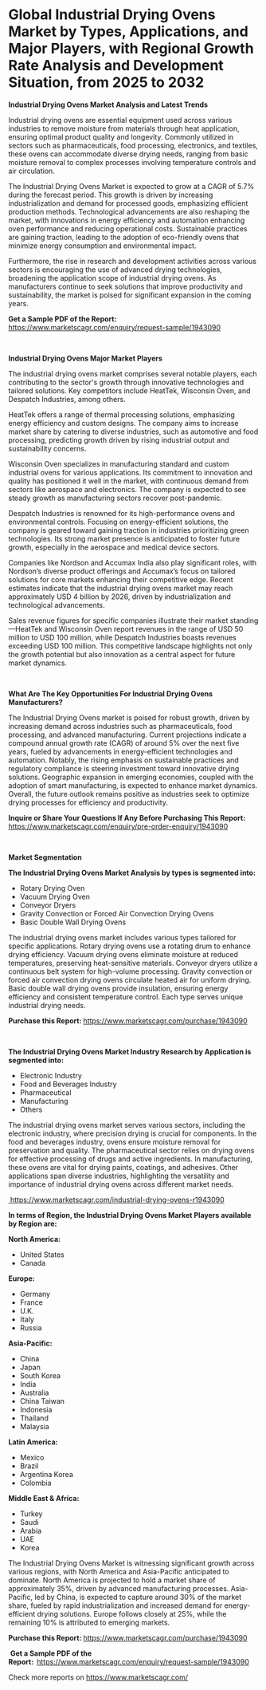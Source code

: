 <p><h1>Global Industrial Drying Ovens Market by Types, Applications, and Major Players, with Regional Growth Rate Analysis and Development Situation, from 2025 to 2032</h1></p><p><strong>Industrial Drying Ovens Market Analysis and Latest Trends</strong></p>
<p><p>Industrial drying ovens are essential equipment used across various industries to remove moisture from materials through heat application, ensuring optimal product quality and longevity. Commonly utilized in sectors such as pharmaceuticals, food processing, electronics, and textiles, these ovens can accommodate diverse drying needs, ranging from basic moisture removal to complex processes involving temperature controls and air circulation.</p><p>The Industrial Drying Ovens Market is expected to grow at a CAGR of 5.7% during the forecast period. This growth is driven by increasing industrialization and demand for processed goods, emphasizing efficient production methods. Technological advancements are also reshaping the market, with innovations in energy efficiency and automation enhancing oven performance and reducing operational costs. Sustainable practices are gaining traction, leading to the adoption of eco-friendly ovens that minimize energy consumption and environmental impact.</p><p>Furthermore, the rise in research and development activities across various sectors is encouraging the use of advanced drying technologies, broadening the application scope of industrial drying ovens. As manufacturers continue to seek solutions that improve productivity and sustainability, the market is poised for significant expansion in the coming years.</p></p>
<p><strong>Get a Sample PDF of the Report:&nbsp;</strong> <a href="https://www.marketscagr.com/enquiry/request-sample/1943090?utm_campaign=2487&utm_medium=2&utm_source=Github&utm_content=ia&utm_term=17022025&utm_id=industrial-drying-ovens">https://www.marketscagr.com/enquiry/request-sample/1943090</a></p>
<p>&nbsp;</p>
<p><strong>Industrial Drying Ovens Major Market Players</strong></p>
<p><p>The industrial drying ovens market comprises several notable players, each contributing to the sector's growth through innovative technologies and tailored solutions. Key competitors include HeatTek, Wisconsin Oven, and Despatch Industries, among others. </p><p>HeatTek offers a range of thermal processing solutions, emphasizing energy efficiency and custom designs. The company aims to increase market share by catering to diverse industries, such as automotive and food processing, predicting growth driven by rising industrial output and sustainability concerns. </p><p>Wisconsin Oven specializes in manufacturing standard and custom industrial ovens for various applications. Its commitment to innovation and quality has positioned it well in the market, with continuous demand from sectors like aerospace and electronics. The company is expected to see steady growth as manufacturing sectors recover post-pandemic.</p><p>Despatch Industries is renowned for its high-performance ovens and environmental controls. Focusing on energy-efficient solutions, the company is geared toward gaining traction in industries prioritizing green technologies. Its strong market presence is anticipated to foster future growth, especially in the aerospace and medical device sectors.</p><p>Companies like Nordson and Accumax India also play significant roles, with Nordson’s diverse product offerings and Accumax’s focus on tailored solutions for core markets enhancing their competitive edge. Recent estimates indicate that the industrial drying ovens market may reach approximately USD 4 billion by 2026, driven by industrialization and technological advancements.</p><p>Sales revenue figures for specific companies illustrate their market standing—HeatTek and Wisconsin Oven report revenues in the range of USD 50 million to USD 100 million, while Despatch Industries boasts revenues exceeding USD 100 million. This competitive landscape highlights not only the growth potential but also innovation as a central aspect for future market dynamics.</p></p>
<p>&nbsp;</p>
<p><strong>What Are The Key Opportunities For Industrial Drying Ovens Manufacturers?</strong></p>
<p><p>The Industrial Drying Ovens market is poised for robust growth, driven by increasing demand across industries such as pharmaceuticals, food processing, and advanced manufacturing. Current projections indicate a compound annual growth rate (CAGR) of around 5% over the next five years, fueled by advancements in energy-efficient technologies and automation. Notably, the rising emphasis on sustainable practices and regulatory compliance is steering investment toward innovative drying solutions. Geographic expansion in emerging economies, coupled with the adoption of smart manufacturing, is expected to enhance market dynamics. Overall, the future outlook remains positive as industries seek to optimize drying processes for efficiency and productivity.</p></p>
<p><strong>Inquire or Share Your Questions If Any Before Purchasing This Report:</strong> <a href="https://www.marketscagr.com/enquiry/pre-order-enquiry/1943090?utm_campaign=2487&utm_medium=2&utm_source=Github&utm_content=ia&utm_term=17022025&utm_id=industrial-drying-ovens">https://www.marketscagr.com/enquiry/pre-order-enquiry/1943090</a></p>
<p>&nbsp;</p>
<p><strong>Market Segmentation</strong></p>
<p><strong>The Industrial Drying Ovens Market Analysis by types is segmented into:</strong></p>
<p><ul><li>Rotary Drying Oven</li><li>Vacuum Drying Oven</li><li>Conveyor Dryers</li><li>Gravity Convection or Forced Air Convection Drying Ovens</li><li>Basic Double Wall Drying Ovens</li></ul></p>
<p><p>The industrial drying ovens market includes various types tailored for specific applications. Rotary drying ovens use a rotating drum to enhance drying efficiency. Vacuum drying ovens eliminate moisture at reduced temperatures, preserving heat-sensitive materials. Conveyor dryers utilize a continuous belt system for high-volume processing. Gravity convection or forced air convection drying ovens circulate heated air for uniform drying. Basic double wall drying ovens provide insulation, ensuring energy efficiency and consistent temperature control. Each type serves unique industrial drying needs.</p></p>
<p><strong>Purchase this Report:&nbsp;</strong><a href="https://www.marketscagr.com/purchase/1943090?utm_campaign=2487&utm_medium=2&utm_source=Github&utm_content=ia&utm_term=17022025&utm_id=industrial-drying-ovens">https://www.marketscagr.com/purchase/1943090</a></p>
<p>&nbsp;</p>
<p><strong>The Industrial Drying Ovens Market Industry Research by Application is segmented into:</strong></p>
<p><ul><li>Electronic Industry</li><li>Food and Beverages Industry</li><li>Pharmaceutical</li><li>Manufacturing</li><li>Others</li></ul></p>
<p><p>The industrial drying ovens market serves various sectors, including the electronic industry, where precision drying is crucial for components. In the food and beverages industry, ovens ensure moisture removal for preservation and quality. The pharmaceutical sector relies on drying ovens for effective processing of drugs and active ingredients. In manufacturing, these ovens are vital for drying paints, coatings, and adhesives. Other applications span diverse industries, highlighting the versatility and importance of industrial drying ovens across different market needs.</p></p>
<p><a href="https://www.marketscagr.com/industrial-drying-ovens-r1943090?utm_campaign=2487&utm_medium=2&utm_source=Github&utm_content=ia&utm_term=17022025&utm_id=industrial-drying-ovens">&nbsp;https://www.marketscagr.com/industrial-drying-ovens-r1943090</a></p>
<p><strong>In terms of Region, the Industrial Drying Ovens Market Players available by Region are:</strong></p>
<p>
    <p> <strong> North America: </strong>
        <ul>
            <li>United States</li>
            <li>Canada</li>
        </ul>
        </p> 
    <p> <strong> Europe: </strong>
        <ul>
            <li>Germany</li>
            <li>France</li>
            <li>U.K.</li>
            <li>Italy</li>
            <li>Russia</li>
        </ul>
        </p> 
    <p> <strong> Asia-Pacific: </strong>
        <ul>
            <li>China</li>
            <li>Japan</li>
            <li>South Korea</li>
            <li>India</li>
            <li>Australia</li>
            <li>China Taiwan</li>
            <li>Indonesia</li>
            <li>Thailand</li>
            <li>Malaysia</li>
        </ul>
        </p> 
    <p> <strong> Latin America: </strong>
        <ul>
            <li>Mexico</li>
            <li>Brazil</li>
            <li>Argentina Korea</li>
            <li>Colombia</li>
        </ul>
        </p> 
    <p> <strong> Middle East & Africa: </strong>
        <ul>
            <li>Turkey</li>
            <li>Saudi</li>
            <li>Arabia</li>
            <li>UAE</li>
            <li>Korea</li>
        </ul>
    </p>
    </p>
<p><p>The Industrial Drying Ovens Market is witnessing significant growth across various regions, with North America and Asia-Pacific anticipated to dominate. North America is projected to hold a market share of approximately 35%, driven by advanced manufacturing processes. Asia-Pacific, led by China, is expected to capture around 30% of the market share, fueled by rapid industrialization and increased demand for energy-efficient drying solutions. Europe follows closely at 25%, while the remaining 10% is attributed to emerging markets.</p></p>
<p><strong>Purchase this Report: </strong><a href="https://www.marketscagr.com/purchase/1943090?utm_campaign=2487&utm_medium=2&utm_source=Github&utm_content=ia&utm_term=17022025&utm_id=industrial-drying-ovens">https://www.marketscagr.com/purchase/1943090</a></p>
<p>&nbsp;<strong>Get a Sample PDF of the Report:&nbsp;&nbsp;</strong><a href="https://www.marketscagr.com/enquiry/request-sample/1943090?utm_campaign=2487&utm_medium=2&utm_source=Github&utm_content=ia&utm_term=17022025&utm_id=industrial-drying-ovens">https://www.marketscagr.com/enquiry/request-sample/1943090</a></p>
<p><strong></strong></p>
<p>Check more reports on <a href="https://www.marketscagr.com/?utm_campaign=2487&utm_medium=2&utm_source=Github&utm_content=ia&utm_term=17022025&utm_id=industrial-drying-ovens">https://www.marketscagr.com/</a></p>